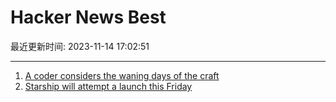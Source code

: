 # Hacker News Best

最近更新时间: 2023-11-14 17:02:51

--- 
1. [A coder considers the waning days of the craft](https://www.newyorker.com/magazine/2023/11/20/a-coder-considers-the-waning-days-of-the-craft) 
2. [Starship will attempt a launch this Friday](https://www.fly.faa.gov/adv/adv_spt.jsp) 
